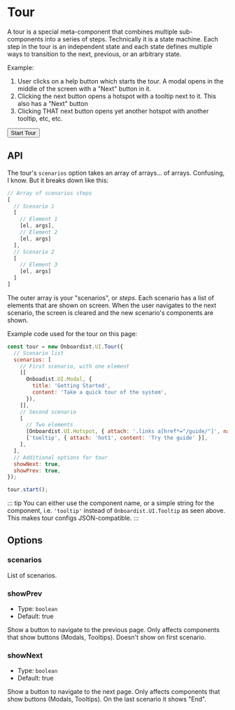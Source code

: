 # Tour

A tour is a special meta-component that combines multiple sub-components into a series of steps. Technically it is a
state machine. Each step in the tour is an independent state and each state defines multiple ways to transition to the
next, previous, or an arbitrary state.

Example:

1. User clicks on a help button which starts the tour. A modal opens in the middle of the screen with a "Next" button in it.
2. Clicking the next button opens a hotspot with a tooltip next to it. This also has a "Next" button
3. Clicking THAT next button opens yet another hotspot with another tooltip, etc, etc.

<div class="example">
  <button id="tour-button" @click="startTour()">Start Tour</button>
</div>

## API

The tour's `scenarios` option takes an array of arrays... of arrays. Confusing, I know. But it breaks down like this:

```js
// Array of scenarios steps
[
  // Scenario 1
  [
    // Element 1
    [el, args], 
    // Element 2
    [el, args]
  ],
  // Scenario 2
  [
    // Element 3
    [el, args]
  ]
]
```

The outer array is your "scenarios", or _steps_. Each scenario has a list of elements that are shown on screen. When the user navigates to the next scenario, the screen is cleared and the new scenario's components are shown. 

Example code used for the tour on this page:

```js
const tour = new Onboardist.UI.Tour({
  // Scenario list
  scenarios: [
    // First scenario, with one element
    [[
      Onboadist.UI.Modal, {
        title: 'Getting Started',
        content: 'Take a quick tour of the system',
      }),
    ]],
    // Second scenario
    [
      // Two elements
      [Onboardist.UI.Hotspot, { attach: '.links a[href*="/guide/"]', name: 'hot1' }],
      ['tooltip', { attach: 'hot1', content: 'Try the guide' }],
    ],
  ],
  // Additional options for tour
  showNext: true,
  showPrev: true,
});

tour.start();
```

::: tip
You can either use the component name, or a simple string for the component, i.e. `'tooltip'` instead of `Onboardist.UI.Tooltip` as seen above. This makes
tour configs JSON-compatible.
:::

## Options

### scenarios

List of scenarios.

### showPrev

* Type: `boolean`
* Default: true
  
Show a button to navigate to the previous page. Only affects components that show buttons (Modals, Tooltips). Doesn't show on first scenario.

### showNext

* Type: `boolean`
* Default: true
  
Show a button to navigate to the next page. Only affects components that show buttons (Modals, Tooltips). On the last scenario it shows "End".



<script>
export default {
  props: ['slot-key'],
  data: () => ({
    destroyables: [],
    tour: null,
  }),
  mounted() {
    this.tour = new Onboardist.UI.Tour({
      // Scenario list
      scenarios: [
        // Scenario #1
        [[
          // One element
          Onboardist.UI.Modal, {
            title: 'Getting Started',
            content: 'Take a quick tour of the system',
          },
        ]],
        // Scenario #2
        [
          // Elements
          [Onboardist.UI.Hotspot, { attach: '.links a[href*="/guide/"]', name: 'hot1' }],
          [Onboardist.UI.Tooltip, { attach: 'hot1', content: 'Try the guide' }],
        ],
      ],
      showNext: true,
      showPrev: true,
    });

    // this.destroyables.push(this.tour);
  },
  destroyed() {
    this.tour.stop();
    // this.destroyables.forEach(x => x.destroy());
  },
  methods: {
    startTour() {
      this.tour.start();
    },
  },
};
</script>